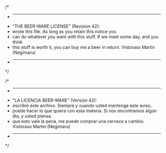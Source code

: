 /*
 * ----------------------------------------------------------------------------
 * "THE BEER-WARE LICENSE" (Revision 42):
 * <Negimaru> wrote this file. As long as you retain this notice you
 * can do whatever you want with this stuff. If we meet some day, and you think
 * this stuff is worth it, you can buy me a beer in return. Vistoraso Martin (Negimaru)
 * ----------------------------------------------------------------------------
 */
 
 /*
* ----------------------------------------------------------------------------
* "LA LICENCIA BEER-WARE" (Versión 42):
* <Negimaru> escribió este archivo. Siempre y cuando usted mantenga este aviso,
* puede hacer lo que quiera con esta materia. Si nos encontramos algún día, y usted piensa
* que esto vale la pena, me puede comprar una cerveza a cambio. Vistoraso Martin (Negimaru)
* ----------------------------------------------------------------------------
*/
